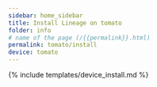 ```yaml
---
sidebar: home_sidebar
title: Install Lineage on tomato
folder: info
# name of the page (/{{permalink}}.html)
permalink: tomato/install
device: tomato
---
```

{% include templates/device_install.md %}
